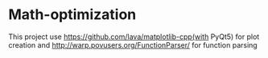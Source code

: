 # Math-optimization
This project use https://github.com/lava/matplotlib-cpp(with PyQt5) for plot creation and http://warp.povusers.org/FunctionParser/ for function parsing